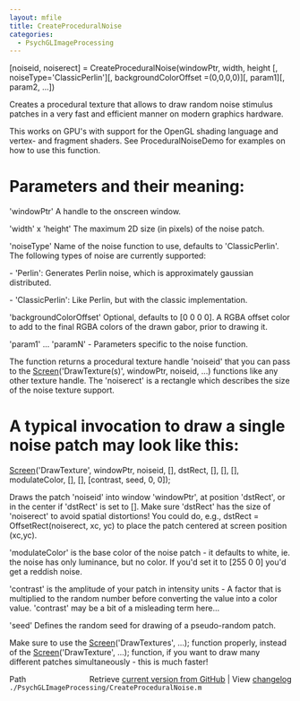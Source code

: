```yaml
---
layout: mfile
title: CreateProceduralNoise
categories:
  - PsychGLImageProcessing
---
```


\[noiseid, noiserect\] = CreateProceduralNoise\(windowPtr, width, height \[, noiseType='ClassicPerlin'\]\[, backgroundColorOffset =\(0,0,0,0\)\]\[, param1\]\[, param2, ...\]\)

Creates a procedural texture that allows to draw random noise stimulus patches
in a very fast and efficient manner on modern graphics hardware.

This works on GPU's with support for the OpenGL shading language and
vertex\- and fragment shaders. See ProceduralNoiseDemo for examples on how to use this function.


# Parameters and their meaning:

'windowPtr' A handle to the onscreen window.


'width' x 'height' The maximum 2D size \(in pixels\) of the noise patch.


'noiseType' Name of the noise function to use, defaults to 'ClassicPerlin'.
The following types of noise are currently supported:

\- 'Perlin': Generates Perlin noise, which is approximately gaussian
            distributed.

\- 'ClassicPerlin': Like Perlin, but with the classic implementation.


'backgroundColorOffset' Optional, defaults to \[0 0 0 0\]. A RGBA offset
color to add to the final RGBA colors of the drawn gabor, prior to
drawing it.


'param1' ... 'paramN' \- Parameters specific to the noise function.


The function returns a procedural texture handle 'noiseid' that you can
pass to the [Screen](/docs/Screen)\('DrawTexture\(s\)', windowPtr, noiseid, ...\) functions
like any other texture handle. The 'noiserect' is a rectangle which
describes the size of the noise texture support.

# A typical invocation to draw a single noise patch may look like this:

[Screen](/docs/Screen)\('DrawTexture', windowPtr, noiseid, \[\], dstRect, \[\], \[\], \[\],
modulateColor, \[\], \[\], \[contrast, seed, 0, 0\]\);

Draws the patch 'noiseid' into window 'windowPtr', at position 'dstRect',
or in the center if 'dstRect' is set to \[\]. Make sure 'dstRect' has the
size of 'noiserect' to avoid spatial distortions\! You could do, e.g.,
dstRect = OffsetRect\(noiserect, xc, yc\) to place the patch centered at
screen position \(xc,yc\).


'modulateColor' is the base color of the noise patch \- it defaults to
white, ie. the noise has only luminance, but no color. If you'd set it to
\[255 0 0\] you'd get a reddish noise.


'contrast' is the amplitude of your patch in intensity units \- A factor
that is multiplied to the random number before converting the
value into a color value. 'contrast' may be a bit of a misleading term
here...

'seed' Defines the random seed for drawing of a pseudo\-random patch.

Make sure to use the [Screen](/docs/Screen)\('DrawTextures', ...\); function properly,
instead of the [Screen](/docs/Screen)\('DrawTexture', ...\); function, if you want to draw
many different patches simultaneously \- this is much faster\!



<div class="code_header" style="text-align:right;">
  <span style="float:left;">Path&nbsp;&nbsp;</span> <span class="counter">Retrieve <a href=
  "https://raw.github.com/Psychtoolbox-3/Psychtoolbox-3/beta/./PsychGLImageProcessing/CreateProceduralNoise.m">current version from GitHub</a> | View <a href=
  "https://github.com/Psychtoolbox-3/Psychtoolbox-3/commits/beta/./PsychGLImageProcessing/CreateProceduralNoise.m">changelog</a></span>
</div>
<div class="code">
  <code>./PsychGLImageProcessing/CreateProceduralNoise.m</code>
</div>
